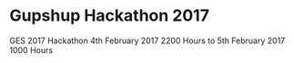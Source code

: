 # Gupshup Hackathon 2017
GES 2017 Hackathon 4th February 2017 2200 Hours to 5th February 2017 1000 Hours
